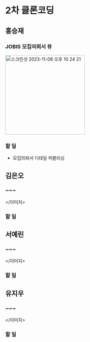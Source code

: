 # 2차 클론코딩
## 홍승재
### JOBIS 모집의뢰서 뷰
<img width="250" alt="스크린샷 2023-11-08 오후 10 24 21" src="https://github.com/Flutter-Study-in-DSM-2023/CloneCoding-2/assets/102791216/b3d29422-9309-465b-b503-12f5e924258a">

### 할 일
- 모집의뢰서 디테일 퍼블리싱

## 김은오
### ~~~
</이미지>

### 할 일

## 서예린
### ~~~
</이미지>

### 할 일

## 유지우
### ~~~
</이미지>

### 할 일
